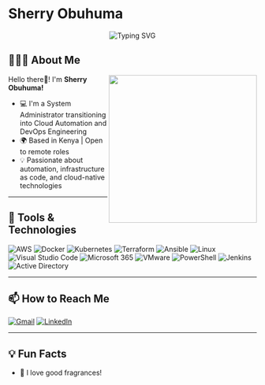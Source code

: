 # Sherry Obuhuma

<div align="center">
  <img src="https://readme-typing-svg.herokuapp.com?font=Fira+Code&size=32&duration=3000&pause=2000&color=00D9FF&center=true&vCenter=true&width=940&lines=Cloud+Automation+%26+DevOps+Engineer;System+Administrator+transitioning+into+CloudOps" alt="Typing SVG" />
</div>

## 👩🏽‍💻 About Me

<img align="right" src="https://media.giphy.com/media/L1R1tvI9svkIWwpVYr/giphy.gif" width="300"/>

Hello there👋! I'm **Sherry Obuhuma!**

- 💻 I'm a System Administrator transitioning into Cloud Automation and DevOps Engineering
- 🌍 Based in Kenya | Open to remote roles
- 💡 Passionate about automation, infrastructure as code, and   cloud-native technologies 

---

## 🚀 Tools & Technologies

![AWS](https://img.shields.io/badge/AWS-232F3E?style=for-the-badge&logo=amazon-aws)
![Docker](https://img.shields.io/badge/Docker-2496ED?style=for-the-badge&logo=docker)
![Kubernetes](https://img.shields.io/badge/Kubernetes-326ce5?style=for-the-badge&logo=kubernetes)
![Terraform](https://img.shields.io/badge/Terraform-7B42BC?style=for-the-badge&logo=terraform)
![Ansible](https://img.shields.io/badge/Ansible-EE0000?style=for-the-badge&logo=ansible&logoColor=white)
![Linux](https://img.shields.io/badge/Linux-FCC624?style=for-the-badge&logo=linux&logoColor=black)
![Visual Studio Code](https://img.shields.io/badge/VS%20Code-007ACC?style=for-the-badge&logo=visual-studio-code&logoColor=white)
![Microsoft 365](https://img.shields.io/badge/Microsoft365-D83B01?style=for-the-badge&logo=microsoft&logoColor=white)
![VMware](https://img.shields.io/badge/VMware-607078?style=for-the-badge&logo=vmware&logoColor=white)
![PowerShell](https://img.shields.io/badge/PowerShell-012456?style=for-the-badge&logo=powershell&logoColor=white)
![Jenkins](https://img.shields.io/badge/Jenkins-D24939?style=for-the-badge&logo=jenkins&logoColor=white)
![Active Directory](https://img.shields.io/badge/Active%20Directory-0078D4?style=for-the-badge&logo=microsoft&logoColor=white)

---

## 📫 How to Reach Me
[![Gmail](https://img.shields.io/badge/Gmail-Email-red?logo=gmail)](mailto:andesosherry@gmail.com)
[![LinkedIn](https://img.shields.io/badge/LinkedIn-Connect-blue?logo=linkedin)](https://www.linkedin.com/in/sherryobuhuma/)

---

## 💡 Fun Facts
- 💐 I love good fragrances!
